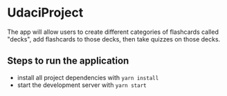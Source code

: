 #  UdaciProject
The app will allow users to create different categories of flashcards called "decks", add flashcards to those decks, then take quizzes on those decks.

## Steps to run the application

* install all project dependencies with `yarn install`
* start the development server with `yarn start`